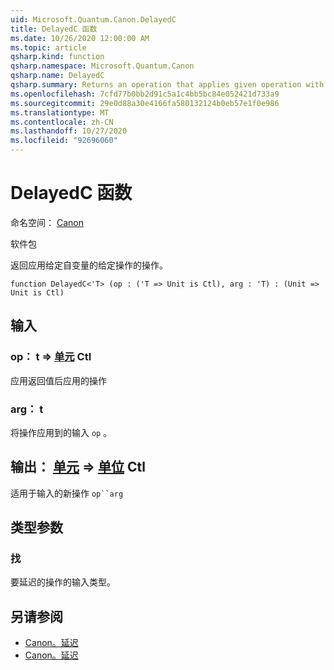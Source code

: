 ```yaml
---
uid: Microsoft.Quantum.Canon.DelayedC
title: DelayedC 函数
ms.date: 10/26/2020 12:00:00 AM
ms.topic: article
qsharp.kind: function
qsharp.namespace: Microsoft.Quantum.Canon
qsharp.name: DelayedC
qsharp.summary: Returns an operation that applies given operation with given argument.
ms.openlocfilehash: 7cfd77b0bb2d91c5a1c4bb5bc84e052421d733a9
ms.sourcegitcommit: 29e0d88a30e4166fa580132124b0eb57e1f0e986
ms.translationtype: MT
ms.contentlocale: zh-CN
ms.lasthandoff: 10/27/2020
ms.locfileid: "92696060"
---
```

# <a name="delayedc-function"></a>DelayedC 函数

命名空间： [Canon](xref:Microsoft.Quantum.Canon)

软件包 [](https://nuget.org/packages/)


返回应用给定自变量的给定操作的操作。

```qsharp
function DelayedC<'T> (op : ('T => Unit is Ctl), arg : 'T) : (Unit => Unit is Ctl)
```


## <a name="input"></a>输入

### <a name="op--t--unit-ctl"></a>op： t => [单元](xref:microsoft.quantum.lang-ref.unit) Ctl

应用返回值后应用的操作


### <a name="arg--t"></a>arg： t

将操作应用到的输入 `op` 。



## <a name="output--unit--unit-ctl"></a>输出： [单元](xref:microsoft.quantum.lang-ref.unit) => [单位](xref:microsoft.quantum.lang-ref.unit) Ctl

适用于输入的新操作 `op``arg`

## <a name="type-parameters"></a>类型参数

### <a name="t"></a>找

要延迟的操作的输入类型。

## <a name="see-also"></a>另请参阅

- [Canon。延迟](xref:Microsoft.Quantum.Canon.Delayed)
- [Canon。延迟](xref:Microsoft.Quantum.Canon.Delay)